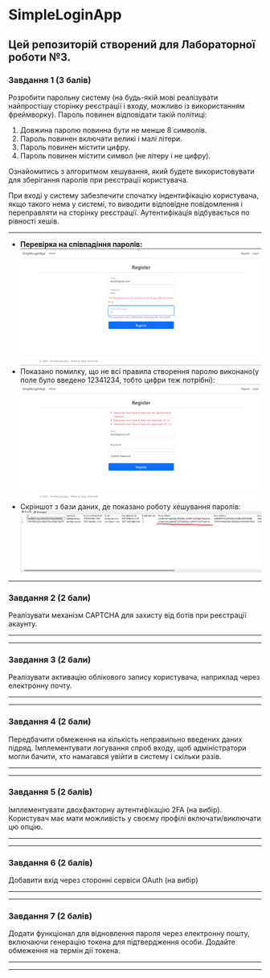 # SimpleLoginApp

## Цей репозиторій створений для Лабораторної роботи №3.

### Завдання 1 (3 балів)

Розробити парольну систему (на будь-якій мові реалізувати найпростішу сторінку реєстрації і входу, можливо із використанням фреймворку). Пароль повинен відповідати такій політиці:

1. Довжина паролю повинна бути не менше 8 символів.
2. Пароль повинен включати великі і малі літери.
3. Пароль повинен містити цифру.
4. Пароль повинен містити символ (не літеру і не цифру).

Ознайомитись з алгоритмом хешування, який будете використовувати для зберігання паролів при реєстрації користувача.

При вході у систему забезпечити спочатку індентифікацію користувача, якщо такого нема у системі, то виводити відповідне повідомлення і переправляти на сторінку реєстрації. Аутентифікація відбувається по рівності хешів.

---

* **Перевірка на співпадіння паролів:**
  ![1729595758763](image/README/1729595758763.png)
* Показано помилку, що не всі правила створення паролю виконано(у поле було введено 12341234, тобто цифри теж потрібні):
  ![1729595836726](image/README/1729595836726.png)
* Скріншот з бази даних, де показано роботу хешування паролів:
  ![1729595971880](image/README/1729595971880.png)

---

### Завдання 2 (2 бали)

Реалізувати механізм CAPTCHA для захисту від ботів при реєстрації акаунту.

---



---

### Завдання 3 (2 бали)

Реалізувати активацію облікового запису користувача, наприклад через електронну почту.

---



---

### Завдання 4 (2 бали)

Передбачити обмеження на кількість неправильно введених даних підряд. Імплементувати логування спроб входу, щоб адміністратори могли бачити, хто намагався увійти в систему і скільки разів.

---



---

### Завдання 5 (2 балів)

Імплементувати двохфакторну аутентифікацію 2FA (на вибір). Користувач має мати можливість у своєму профілі включати/виключати цю опцію.

---



---

### Завдання 6 (2 балів)

Добавити вхід через сторонні сервіси OAuth (на вибір)

---



---



### Завдання 7 (2 балів)

Додати функціонал для відновлення пароля через електронну пошту, включаючи генерацію токена для підтвердження особи. Додайте обмеження на термін дії токена.

---



---
